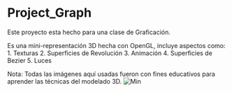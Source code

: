 # Project_Graph

Este proyecto esta hecho para una clase de Graficación.

Es una mini-representación 3D hecha con OpenGL, incluye aspectos como:
    1. Texturas
    2. Superficies de Revolución
    3. Animación
    4. Superficies de Bezier
    5. Luces

Nota: Todas las imágenes aquí usadas fueron con fines educativos para aprender las técnicas del modelado 3D.
![Min](https://user-images.githubusercontent.com/75647177/203453358-370a3149-d9ee-4103-bd0a-8eb444a33675.png)
